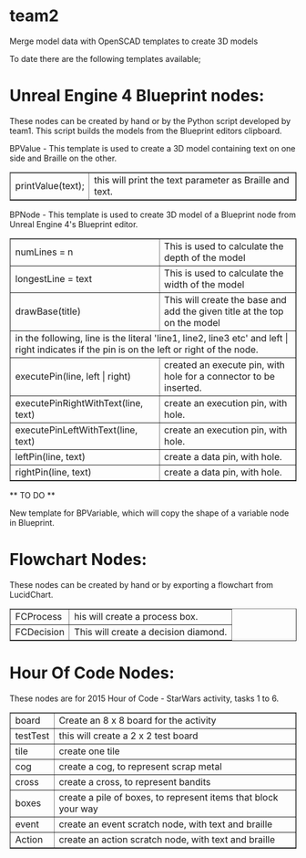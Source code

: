 # team2
Merge model data with OpenSCAD templates to create 3D models

To date there are the following templates available;


<h1>Unreal Engine 4 Blueprint nodes:</h1>
These nodes can be created by hand or by the Python script developed by team1. This script builds the models from the Blueprint editors clipboard.


BPValue - This template is used to create a 3D model containing text on one side and Braille on the other.

<table border="1">
	<tr>
		<td>printValue(text);</td><td>this will print the text parameter as Braille and text.</td>
	</tr>
</table>

BPNode - This template is used to create 3D model of a Blueprint node from Unreal Engine 4's Blueprint editor.

<table border="1">
	<tr>
		<td>numLines = n</td><td>This is used to calculate the depth of the model</td>
	</tr><tr>
		<td>longestLine = text</td><td>This is used to calculate the width of the model</td>
	</tr><tr>
		<td>drawBase(title)</td><td>This will create the base and add the given title at the top on the model</td>
	</tr><tr>
		<td colspan="2">in the following, line is the literal 'line1, line2, line3 etc' and left | right indicates if the pin is on the left or right of the node.</td>
	</tr><tr>
		<td>executePin(line, left | right)</td><td>created an execute pin, with hole for a connector to be inserted.</td>
	</tr><tr>
		<td>executePinRightWithText(line, text)</td><td>create an execution pin, with hole.</td>
	</tr><tr>
		<td>executePinLeftWithText(line, text)</td><td>create an execution pin, with hole.</td>
	</tr><tr>
		<td>leftPin(line, text)</td><td>create a data pin, with hole.</td>
	</tr><tr>
		<td>rightPin(line, text)</td><td>create a data pin, with hole.</td>
	</tr>
</table>

** TO DO **

New template for BPVariable, which will copy the shape of a variable node in Blueprint.


<h1>Flowchart Nodes:</h1>
These nodes can be created by hand or by exporting a flowchart from LucidChart.

<table border="1">
	<tr>
		<td>FCProcess</td><td>his will create a process box.</td>
	</tr><tr>
		<td>FCDecision</td><td>This will create a decision diamond.</td>
	</tr>
</table>

<h1>Hour Of Code Nodes:</h1>
These nodes are for 2015 Hour of Code - StarWars activity, tasks 1 to 6.

<table border="1">
	<tr>
		<td>board</td><td>Create an 8 x 8 board for the activity</td>
	</tr><tr>
		<td>testTest</td><td>this will create a 2 x 2 test board</td>
	</tr><tr>		
		<td>tile</td><td>create one tile</td>
	</tr><tr>
		<td>cog</td><td>create a cog, to represent scrap metal</td>
	</tr><tr>
		<td>cross</td><td>create a cross, to represent bandits</td>
	</tr><tr>
		<td>boxes</td><td>create a pile of boxes, to represent items that block your way</td>
	</tr><tr>
		<td>event</td><td>create an event scratch node, with text and braille</td>
	</tr><tr>
		<td>Action</td><td>create an action scratch node, with text and braille</td>
	</tr>
</table>




